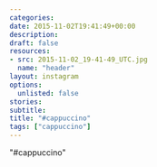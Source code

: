 ```yaml
---
categories:
date: 2015-11-02T19:41:49+00:00
description:
draft: false
resources:
- src: 2015-11-02_19-41-49_UTC.jpg
  name: "header"
layout: instagram
options:
  unlisted: false
stories:
subtitle:
title: "#cappuccino"
tags: ["cappuccino"]
---
```


"#cappuccino"
